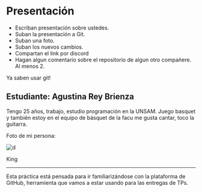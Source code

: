# Presentación

- Escriban presentación sobre ustedes.
- Suban la presentación a Git.
- Suban una foto.
- Suban los nuevos cambios.
- Compartan el link por discord
- Hagan algun comentario sobre el repositorio de algun otro compañere. Al menos 2.

Ya saben usar git!


## Estudiante: Agustina Rey Brienza

Tengo 25 años, trabajo, estudio programación en la UNSAM. Juego basquet y también estoy en el equipo de básquet de la facu me gusta cantar, toco la guitarra.

Foto de mi persona:

![d](https://i.postimg.cc/RV6K1DPQ/FOTO-4x4.png)

King

------

Esta práctica está pensada para ir familiarizándose con la plataforma de GitHub, herramienta que vamos a estar usando para las entregas de TPs.

